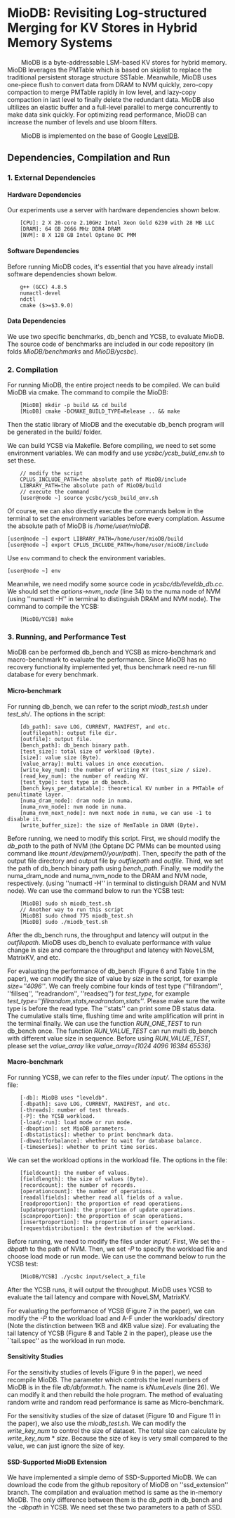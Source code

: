 # MioDB: Revisiting Log-structured Merging for KV Stores in Hybrid Memory Systems
&#160; &#160; &#160; &#160; MioDB is a byte-addressable LSM-based KV stores for hybrid memory. MioDB leverages the PMTable which is based on skiplist to replace the traditional persistent storage structure SSTable. Meanwhile, MioDB uses one-piece flush to convert data from DRAM to NVM quickly, zero-copy compaction to merge PMTable rapidly in low level, and lazy-copy compaction in last level to finally delete the redundant data. MioDB also ultilizes an elastic buffer and a full-level parallel to merge concurrently to make data sink quickly. For optimizing read performance, MioDB can increase the number of levels and use bloom filters.

&#160; &#160; &#160; &#160; MioDB is implemented on the base of Google [LevelDB](https://github.com/google/leveldb).

## Dependencies, Compilation and Run
### 1. External Dependencies
#### Hardware Dependencies
Our experiments use a server with hardware dependencies shown below.

```
    [CPU]: 2 X 20-core 2.10GHz Intel Xeon Gold 6230 with 28 MB LLC
    [DRAM]: 64 GB 2666 MHz DDR4 DRAM
    [NVM]: 8 X 128 GB Intel Optane DC PMM
```

#### Software Dependencies
Before running MioDB codes, it's essential that you have already install software dependencies shown below.

```
    g++ (GCC) 4.8.5
    numactl-devel
    ndctl
    cmake ($>=$3.9.0)
```

#### Data Dependencies
We use two specific benchmarks, db_bench and YCSB, to evaluate MioDB. The source code of benchmarks are included in our code repository (in folds *MioDB/benchmarks* and *MioDB/ycsbc*).

### 2. Compilation
For running MioDB, the entire project needs to be compiled. We can build MioDB via cmake. The command to compile the MioDB:
    
```
    [MioDB] mkdir -p build && cd build
    [MioDB] cmake -DCMAKE_BUILD_TYPE=Release .. && make
```
    
Then the static library of MioDB and the executable db_bench program will be generated in the build/ folder.

We can build YCSB via Makefile. Before compiling, we need to set some environment variables. We can modify and use *ycsbc/ycsb_build_env.sh* to set these.

```
    // modify the script
    CPLUS_INCLUDE_PATH=the absolute path of MioDB/include
    LIBRARY_PATH=the absolute path of MioDB/build
    // execute the command
    [user@node ~] source ycsbc/ycsb_build_env.sh
```

Of course, we can also directly execute the commands below in the terminal to set the environment variables before every complation. Assume the absolute path of MioDB is */home/user/mioDB*.

```
[user@node ~] export LIBRARY_PATH=/home/user/mioDB/build
[user@node ~] export CPLUS_INCLUDE_PATH=/home/user/mioDB/include
```

Use `env` command to check the environment variables.

```
[user@node ~] env
```
    
Meanwhile, we need modify some source code in *ycsbc/db/leveldb_db.cc*. We should set the *options->nvm_node* (line 34) to the numa node of NVM (using ''numactl -H'' in terminal to distinguish DRAM and NVM node). The command to compile the YCSB:

```
    [MioDB/YCSB] make
```

### 3. Running, and Performance Test

MioDB can be performed db_bench and YCSB as micro-benchmark and macro-benchmark to evaluate the performance. Since MioDB has no recovery functionality implemented yet, thus benchmark need re-run fill database for every benchmark.

#### Micro-benchmark

For running db_bench, we can refer to the script *miodb_test.sh* under *test_sh/*. The options in the script:

```
    [db_path]: save LOG, CURRENT, MANIFEST, and etc.
    [outfilepath]: output file dir.
    [outfile]: output file.
    [bench_path]: db_bench binary path.
    [test_size]: total size of workload (Byte).
    [size]: value size (Byte).
    [value_array]: multi values in once execution.
    [write_key_num]: the number of writing KV (test_size / size).
    [read_key_num]: the number of reading KV.
    [test_type]: test type in db_bench.
    [bench_keys_per_datatable]: theoretical KV number in a PMTable of penultimate layer.
    [numa_dram_node]: dram node in numa.
    [numa_nvm_node]: nvm node in numa.
    [numa_nvm_next_node]: nvm next node in numa, we can use -1 to disable it.
    [write_buffer_size]: the size of MemTable in DRAM (Byte).
```

Before running, we need to modify this script. First, we should modify the *db_path* to the path of NVM (the Optane DC PMMs can be mounted using command like *mount /dev/pmem0/your/path*). Then, specify the path of the output file directory and output file by *outfilepath* and *outfile*. Third, we set the path of db_bench binary path using *bench_path*. Finally, we modify the numa_dram_node and numa_nvm_node to the DRAM and NVM node, respectively. (using ''numactl -H'' in terminal to distinguish DRAM and NVM node). We can use the command below to run the YCSB test:

```
    [MioDB] sudo sh miodb_test.sh
    // Another way to run this script 
    [MioDB] sudo chmod 775 miodb_test.sh
    [MioDB] sudo ./miodb_test.sh
```
    
After the db_bench runs, the throughput and latency will output in the *outfilepath*. MioDB uses db_bench to evaluate performance with value change in size and compare the throughput and latency with NoveLSM, MatrixKV, and etc.

For evaluating the performance of db_bench (Figure 6 and Table 1 in the paper), we can modify the size of value by *size* in the script, for example *size=''4096''*. We can freely combine four kinds of test type (''fillrandom'', ''fillseq'', ''readrandom'', ''readseq'') for *test_type*, for example *test_type=''fillrandom,stats,readrandom,stats''*. Please make sure the write type is before the read type. The ''stats'' can print some DB status data. The cumulative stalls time, flushing time and write amplification will print in the terminal finally. We can use the function *RUN_ONE_TEST* to run db_bench once. The function *RUN_VALUE_TEST* can run multi db_bench with different value size in sequence. Before using *RUN_VALUE_TEST*, please set the *value_array* like *value_array=(1024 4096 16384 65536)*



#### Macro-benchmark

For running YCSB, we can refer to the files under *input/*. The options in the file:

```
    [-db]: MioDB uses "leveldb".
    [-dbpath]: save LOG, CURRENT, MANIFEST, and etc.
    [-threads]: number of test threads.
    [-P]: the YCSB workload.
    [-load/-run]: load mode or run mode.
    [-dboption]: set MioDB parameters. 
    [-dbstatistics]: whether to print benchmark data.
    [-dbwaitforbalance]: whether to wait for database balance.
    [-timeseries]: whether to print time series.
```

We can set the workload options in the workload file. The options in the file:

```
    [fieldcount]: the number of values.
    [fieldlength]: the size of values (Byte).
    [recordcount]: the number of records.
    [operationcount]: the number of operations.
    [readallfields]: whether read all fields of a value.
    [readproportion]: the proportion of read operations. 
    [updateproportion]: the proportion of update operations. 
    [scanproportion]: the proportion of scan operations.
    [insertproportion]: the proportion of insert operations.
    [requestdistribution]: the destribution of the workload.
```

Before running, we need to modify the files under  *input/*. First, We set the *-dbpath* to the path of NVM. Then, we set *-P* to specify the workload file and choose load mode or run mode. We can use the command below to run the YCSB test:

```
    [MioDB/YCSB] ./ycsbc input/select_a_file
```
    
After the YCSB runs, it will output the throughput. MioDB uses YCSB to evaluate the tail latency and compare with NoveLSM, MatrixKV.

For evaluating the performance of YCSB (Figure 7 in the paper), we can modify the *-P* to the workload load and A-F under the workloads/ directory (Note the distinction between 1KB and 4KB value size). For evaluating the tail latency of YCSB (Figure 8 and Table 2 in the paper), please use the ``tail.spec'' as the workload in run mode.

#### Sensitivity Studies

For the sensitivity studies of levels (Figure 9 in the paper), we need recompile MioDB. The parameter which controls the level numbers of MioDB is in the file *db/dbformat.h*. The name is *kNumLevels* (line 26). We can modify it and then rebuild the hole program. The method of evaluating random write and random read performance is same as Micro-benchmark.

For the sensitivity studies of the size of dataset (Figure 10 and Figure 11 in the paper), we also use the *miodb_test.sh*. We can modify the *write_key_num* to control the size of dataset. The total size can calculate by *write_key_num* * *size*. Because the size of key is very small compared to the value, we can just ignore the size of key.

#### SSD-Supported MioDB Extension
We have implemented a simple demo of SSD-Supported MioDB. We can download the code from the github repository of MioDB on ''ssd_extension'' branch. The compilation and evaluation method is same as the in-memory MioDB. The only difference between them is the *db_path* in db_bench and the *-dbpath* in YCSB. We need set these two parameters to a path of SSD.